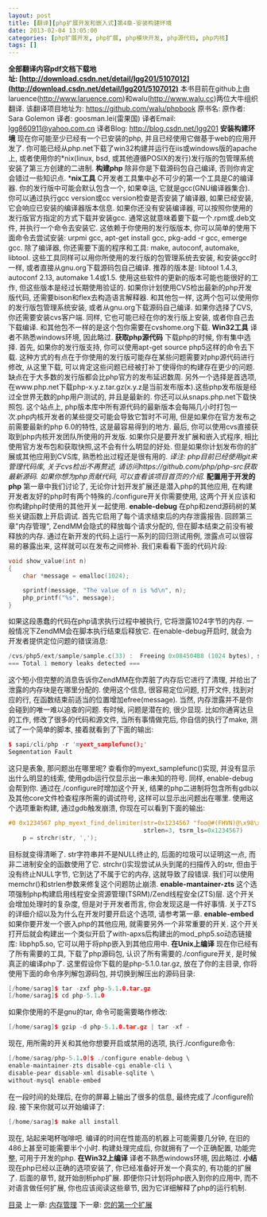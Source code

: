 ```yaml
---
layout: post
title: [翻译][php扩展开发和嵌入式]第4章-安装构建环境
date: 2013-02-04 13:05:00
categories: [php扩展开发, php扩展, php模块开发, php源代码, php内核]
tags: []
---
```



**全部翻译内容pdf文档下载地址: [http://download.csdn.net/detail/lgg201/5107012](http://download.csdn.net/detail/lgg201/5107012)**
本书目前在github上由laruence(http://www.laruence.com)和walu(http://www.walu.cc)两位大牛组织翻译. 该翻译项目地址为: https://github.com/walu/phpbook
原书名: <Extending and Embedding PHP>
原作者: Sara Golemon
译者: goosman.lei(雷果国)
译者Email: lgg860911@yahoo.com.cn
译者Blog: http://blog.csdn.net/lgg201
**安装构建环境**
现在你可能至少已经有一个已安装的php, 并且已经使用它做基于web的应用开发了. 你可能已经从php.net下载了win32构建并运行在iis或windows版的apache上, 或者使用你的*nix(linux, bsd, 或其他遵循POSIX的发行)发行版的包管理系统安装了第三方创建的二进制.
**构建php**
除非你是下载源码包自己编译, 否则你肯定会错过一些知识点.
***nix工具**
C开发者工具集中必不可少的第一个工具是C的编译器. 你的发行版中可能会默认包含一个, 如果幸运, 它就是gcc(GNU编译器集合). 你可以通过执行gcc version或cc version检查是否安装了编译器, 如果已经安装, 它会响应已安装的编译器版本信息.
如果你还没有安装编译器, 可以按照你使用的发行版官方指定的方式下载并安装gcc. 通常这就意味着要下载一个.rpm或.deb文件, 并执行一个命令去安装它. 这依赖于你使用的发行版版本, 你可以简单的使用下面命令去尝试安装: urpmi gcc, apt-get install gcc, pkg-add -r gcc, emerge gcc.
除了编译器, 你还需要下面的程序和工具: make, autoconf, automake, libtool. 这些工具同样可以用你所使用的发行版的包管理系统去安装, 和安装gcc时一样, 或者直接从gnu.org下载源码包自己编译.
推荐的版本是: libtool 1.4.3, autoconf 2.13, automake 1.4或1.5. 使用这些软件的更新的版本可能也能很好的工作, 但这些版本是经过长期使用验证的.
如果你计划使用CVS检出最新的php开发版代码, 还需要bison和flex去构造语言解释器. 和其他包一样, 这两个包可以使用你的发行版包管理系统安装, 或者从gnu.org下载源码自己编译.
如果你选择了CVS, 你还需要安装cvs客户端. 同样, 它也可能已经在你的发行版上安装, 或者你自己去下载编译. 和其他包不一样的是这个包你需要在cvshome.org下载.
**Win32工具**
译者不熟悉windows环境, 因此略过.
**获取php源代码**
下载php的时候, 你有集中选择. 首先, 如果你的发行版支持, 你可以使用apt-get source php5这样的命令去下载. 这种方式的有点在于你使用的发行版可能存在某些问题需要对php源代码进行修改, 从这里下载, 可以肯定这些问题已经被打补丁使得你的构建存在更少的问题.缺点在于大多数的发行版都会比php官方的发布延迟数周.
另外一个选择是首选项, 在www.php.net下载php-x.y.z.tar.gz(x.y.z是当前发布版本).这些php发布版是经过全世界无数的php用户测试的, 并且是最新的.
你还可以从snaps.php.net下载快照包. 这个站点上, php版本库中所有源代码的最新版本会每隔几小时打包一次.php内核开发者的某些提交可能会导致它暂时不可用, 但是如果你在官方发布之前需要最新的php 6.0的特性, 这是最容易得到的地方.
最后, 你可以使用cvs直接获取到php内核开发团队所使用的开发版. 如果你只是要开发扩展和嵌入式程序, 相比使用官方发布包和获取快照,这不会有什么明显的好处. 但是如果你计划发布你的扩展或其他应用到CVS库, 熟悉检出过程还是很有用的.
*译注: php目前已经使用git来管理代码库, 关于cvs检出不再赘述, 请访问https://github.com/php/php-src获取最新源码. 如果你想为php贡献代码, 可以查看该项目首页的介绍.*
**配置用于开发的php**
第一章中我们讨论了, 无论你计划开发扩展还是潜入php的其他应用, 在构建开发者友好的php时有两个特殊的./configure开关你需要使用, 这两个开关应该和你构建php时使用的其他开关一起使用.
**enable-debug**
在php和zend源码树的某些关键函数上开启调试. 首先它启用了每个请求结束后的内存泄露报告.
回顾第三章"内存管理", ZendMM会隐式的释放每个请求分配的, 但在脚本结束之前没有被释放的内存. 通过在新开发的代码上运行一系列的回归测试用例, 泄露点可以很容易的暴露出来, 这样就可以在发布之间修补. 我们来看看下面的代码片段:

```cpp
void show_value(int n)
{
    char *message = emalloc(1024);

    sprintf(message, "The value of n is %d\n", n);
    php_printf("%s", message);
}
```
如果这段愚蠢的代码在php请求执行过程中被执行, 它将泄露1024字节的内存. 一般情况下ZendMM会在脚本执行结束后释放它.
在enable-debug开启时, 就会为开发者提供定位问题的错误消息:

```cpp
/cvs/php5/ext/sample/sample.c(33) :  Freeing 0x084504B8 (1024 bytes), script=-
=== Total 1 memory leaks detected ===
```
这个短小但完整的消息告诉你ZendMM在你弄脏了内存后它进行了清理, 并给出了泄露的内存块是在哪里分配的. 使用这个信息, 很容易定位问题, 打开文件, 找到对应的行, 在函数结束前适当的位置增加efree(message).
当然, 内存泄露并不是你会碰到的唯一难以追查的问题. 有时候, 问题是潜在的, 很少显现. 比如你通宵达旦的工作, 修改了很多的代码和源文件, 当所有事情做完后, 你自信的执行了make, 测试了一个简单的脚本, 接着就看到了下面的输出:

```cpp
$ sapi/cli/php -r 'myext_samplefunc();'
Segmentation Fault
```
这只是表象, 那问题出在哪里呢? 查看你的myext_samplefunc()实现, 并没有显示出什么明显的线索, 使用gdb运行仅显示出一串未知的符号.
同样, enable-debug会帮到你. 通过在./configure时增加这个开关, 结果的php二进制将包含所有gdb以及其他core文件检查程序所需的调试符号, 这样可以显示出问题出在哪里.
使用这个选项重新构建, 通过gdb触发崩溃, 你现在可以看到下面的输出:

```cpp
#0 0x1234567 php_myext_find_delimiter(str=0x1234567 "foo@#(FHVN)@\x98\xE0...",
                                      strlen=3, tsrm_ls=0x1234567)
    p = strchr(str, ',');
```
目标就变得清晰了. str字符串并不是NULL终止的, 后面的垃圾可以证明这一点, 而非二进制安全的函数使用了它. strchr()实现尝试从头到尾的扫描传入的str, 但由于没有终止NULL字节, 它到达了不属于它的内存, 这就导致了段错误. 我们可以使用memchr()和strlen参数来修复这个问题防止崩溃.
**enable-mantainer-zts**
这个选项强制php构建启用线程安全资源管理(TSRM)/Zend线程安全(ZTS)层. 这个开关会增加处理时的复杂度, 但是对于开发者而言, 你会发现这是一件好事情. 关于ZTS的详细介绍以及为什么在开发时要开启这个选项, 请参考第一章.
**enable-embed**
如果你要开发一个嵌入php的其他应用, 就需要另外一个非常重要的开关. 这个开关打开后就会构建出一个类似开启了with-apxs后构建出的mod_php5.so动态链接库: libphp5.so, 它可以用于将php嵌入到其他应用中.
**在Unix上编译**
现在你已经有了所有需要的工具, 下载了php源码包, 认识了所有需要的./configure开关, 是时候真正的编译php了.
这里假设你下载的是php-5.1.0.tar.gz, 放在了你的主目录, 你将使用下面的命令序列解包源码包, 并切换到解压出的源码目录:

```cpp
[/home/sarag]$ tar -zxf php-5.1.0.tar.gz
[/home/sarag]$ cd php-5.1.0
```
如果你使用的不是gnu的tar, 命令可能需要略作修改:

```cpp
[/home/sarag]$ gzip -d php-5.1.0.tar.gz | tar -xf -

```
现在, 用所需的开关和其他你想要开启或禁用的选项, 执行./configure命令:

```cpp
[/home/sarag/php-5.1.0]$ ./configure enable-debug \
enable-maintainer-zts disable-cgi enable-cli \
disable-pear disable-xml disable-sqlite \
without-mysql enable-embed
```
在一段时间的处理后, 在你的屏幕上输出了很多的信息, 最终完成了./configure阶段. 接下来你就可以开始编译了:

```cpp
[/home/sarag]$ make all install

```
现在, 站起来喝杯咖啡吧. 编译的时间在性能高的机器上可能需要几分钟, 在旧的486上甚至可能需要半个小时. 构建处理完成后, 你就拥有了一个正确配置, 功能完整, 可用于开发的php.
**在Win32上编译**
译者不熟悉windows环境, 因此略过.
**小结**
现在php已经以正确的选项安装了, 你已经准备好开发一个真实的, 有功能的扩展了. 后面的章节, 就开始剖析php扩展. 即便你只计划将php嵌入到你的应用中, 而不对语言做任何扩展, 你也应该阅读这些章节, 因为它详细解释了php的运行机制.


[目录](http://blog.csdn.net/lgg201/article/details/8493725#toc)
上一章: [内存管理](http://blog.csdn.net/lgg201/article/details/8551350)
下一章: [您的第一个扩展](http://blog.csdn.net/lgg201/article/details/8582300)